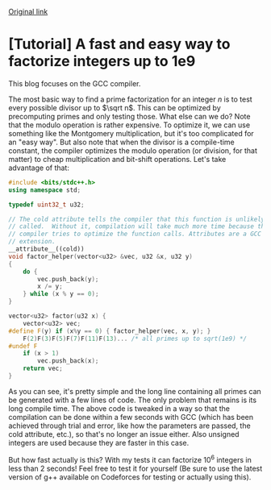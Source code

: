 [Original link](https://codeforces.com/blog/entry/117622)

# [Tutorial] A fast and easy way to factorize integers up to 1e9

This blog focuses on the GCC compiler.

The most basic way to find a prime factorization for an integer $n$ is to test every possible divisor up to $\sqrt n$. This can be optimized by precomputing primes and only testing those. What else can we do? Note that the modulo operation is rather expensive. To optimize it, we can use something like the Montgomery multiplication, but it's too complicated for an "easy way". But also note that when the divisor is a compile-time constant, the compiler optimizes the modulo operation (or division, for that matter) to cheap multiplication and bit-shift operations. Let's take advantage of that:

```c++
#include <bits/stdc++.h>
using namespace std;

typedef uint32_t u32;

// The cold attribute tells the compiler that this function is unlikely to be
// called.  Without it, compilation will take much more time because the
// compiler tries to optimize the function calls. Attributes are a GCC
// extension.
__attribute__((cold))
void factor_helper(vector<u32> &vec, u32 &x, u32 y)
{
    do {
        vec.push_back(y);
        x /= y;
    } while (x % y == 0);
}

vector<u32> factor(u32 x) {
    vector<u32> vec;
#define F(y) if (x%y == 0) { factor_helper(vec, x, y); }
    F(2)F(3)F(5)F(7)F(11)F(13)... /* all primes up to sqrt(1e9) */
#undef F
    if (x > 1)
        vec.push_back(x);
    return vec;
}
```

As you can see, it's pretty simple and the long line containing all primes can be generated with a few lines of code. The only problem that remains is its long compile time. The above code is tweaked in a way so that the compilation can be done within a few seconds with GCC (which has been achieved through trial and error, like how the parameters are passed, the cold attribute, etc.), so that's no longer an issue either. Also unsigned integers are used because they are faster in this case.

But how fast actually is this? With my tests it can factorize $10^6$ integers in less than 2 seconds! Feel free to test it for yourself (Be sure to use the latest version of g++ available on Codeforces for testing or actually using this).
